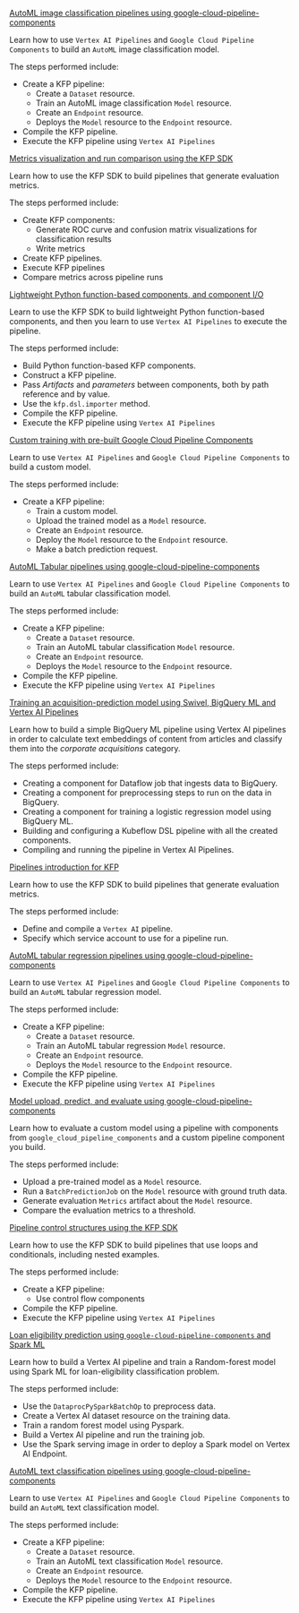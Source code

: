 
[AutoML image classification pipelines using google-cloud-pipeline-components](https://github.com/GoogleCloudPlatform/vertex-ai-samples/blob/main/notebooks/official/pipelines/google_cloud_pipeline_components_automl_images.ipynb)

Learn how to use `Vertex AI Pipelines` and `Google Cloud Pipeline Components` to build an `AutoML` image classification model.

The steps performed include:

- Create a KFP pipeline:
    - Create a `Dataset` resource.
    - Train an AutoML image classification `Model` resource.
    - Create an `Endpoint` resource.
    - Deploys the `Model` resource to the `Endpoint` resource.
- Compile the KFP pipeline.
- Execute the KFP pipeline using `Vertex AI Pipelines`



[Metrics visualization and run comparison using the KFP SDK](https://github.com/GoogleCloudPlatform/vertex-ai-samples/blob/main/notebooks/official/pipelines/metrics_viz_run_compare_kfp.ipynb)

Learn how to use the KFP SDK to build pipelines that generate evaluation metrics.

The steps performed include:

- Create KFP components:
    - Generate ROC curve and confusion matrix visualizations for classification results
    - Write metrics
- Create KFP pipelines.
- Execute KFP pipelines
- Compare metrics across pipeline runs

[Lightweight Python function-based components, and component I/O](https://github.com/GoogleCloudPlatform/vertex-ai-samples/blob/main/notebooks/official/pipelines/lightweight_functions_component_io_kfp.ipynb)

Learn to use the KFP SDK to build lightweight Python function-based components, and then you learn to use `Vertex AI Pipelines` to execute the pipeline.

The steps performed include:

- Build Python function-based KFP components.
- Construct a KFP pipeline.
- Pass *Artifacts* and *parameters* between components, both by path reference and by value.
- Use the `kfp.dsl.importer` method.
- Compile the KFP pipeline.
- Execute the KFP pipeline using `Vertex AI Pipelines`

[Custom training with pre-built Google Cloud Pipeline Components](https://github.com/GoogleCloudPlatform/vertex-ai-samples/blob/main/notebooks/official/pipelines/custom_model_training_and_batch_prediction.ipynb)

Learn to use `Vertex AI Pipelines` and `Google Cloud Pipeline Components` to build a custom model.

The steps performed include:

- Create a KFP pipeline:
    - Train a custom model.
    - Upload the trained model as a `Model` resource.
    - Create an `Endpoint` resource.
    - Deploy the `Model` resource to the `Endpoint` resource.
    - Make a batch prediction request.



[AutoML Tabular pipelines using google-cloud-pipeline-components](https://github.com/GoogleCloudPlatform/vertex-ai-samples/blob/main/notebooks/official/pipelines/automl_tabular_classification_beans.ipynb)

Learn to use `Vertex AI Pipelines` and `Google Cloud Pipeline Components` to build an `AutoML` tabular classification model.

The steps performed include:

- Create a KFP pipeline:
    - Create a `Dataset` resource.
    - Train an AutoML tabular classification `Model` resource.
    - Create an `Endpoint` resource.
    - Deploys the `Model` resource to the `Endpoint` resource.
- Compile the KFP pipeline.
- Execute the KFP pipeline using `Vertex AI Pipelines`



[Training an acquisition-prediction model using Swivel, BigQuery ML and Vertex AI Pipelines](https://github.com/GoogleCloudPlatform/vertex-ai-samples/blob/main/notebooks/official/pipelines/google_cloud_pipeline_components_bqml_text.ipynb)

Learn how to build a simple BigQuery ML pipeline using Vertex AI pipelines in order to calculate text embeddings of content from articles and classify them
into the *corporate acquisitions* category.

The steps performed include:

- Creating a component for Dataflow job that ingests data to BigQuery.
- Creating a component for preprocessing steps to run on the data in BigQuery.
- Creating a component for training a logistic regression model using BigQuery ML.
- Building and configuring a Kubeflow DSL pipeline with all the created components.
- Compiling and running the pipeline in Vertex AI Pipelines.

[Pipelines introduction for KFP](https://github.com/GoogleCloudPlatform/vertex-ai-samples/blob/main/notebooks/official/pipelines/pipelines_intro_kfp.ipynb)

Learn how to use the KFP SDK to build pipelines that generate evaluation metrics.

The steps performed include:

- Define and compile a `Vertex AI` pipeline.
- Specify which service account to use for a pipeline run.

[AutoML tabular regression pipelines using google-cloud-pipeline-components](https://github.com/GoogleCloudPlatform/vertex-ai-samples/blob/main/notebooks/official/pipelines/google_cloud_pipeline_components_automl_tabular.ipynb)

Learn to use `Vertex AI Pipelines` and `Google Cloud Pipeline Components` to build an `AutoML` tabular regression model.

The steps performed include:

- Create a KFP pipeline:
    - Create a `Dataset` resource.
    - Train an AutoML tabular regression `Model` resource.
    - Create an `Endpoint` resource.
    - Deploys the `Model` resource to the `Endpoint` resource.
- Compile the KFP pipeline.
- Execute the KFP pipeline using `Vertex AI Pipelines`



[Model upload, predict, and evaluate using google-cloud-pipeline-components](https://github.com/GoogleCloudPlatform/vertex-ai-samples/blob/main/notebooks/official/pipelines/google_cloud_pipeline_components_model_upload_predict_evaluate.ipynb)

Learn how to evaluate a custom model using a pipeline with components from `google_cloud_pipeline_components` and a custom pipeline component you build.

The steps performed include:

- Upload a pre-trained model as a `Model` resource.
- Run a `BatchPredictionJob` on the `Model` resource with ground truth data.
- Generate evaluation `Metrics` artifact about the `Model` resource.
- Compare the evaluation metrics to a threshold.


[Pipeline control structures using the KFP SDK](https://github.com/GoogleCloudPlatform/vertex-ai-samples/blob/main/notebooks/official/pipelines/control_flow_kfp.ipynb)

Learn how to use the KFP SDK to build pipelines that use loops and conditionals, including nested examples.

The steps performed include:

- Create a KFP pipeline:
    - Use control flow components
- Compile the KFP pipeline.
- Execute the KFP pipeline using `Vertex AI Pipelines`

[Loan eligibility prediction using `google-cloud-pipeline-components` and Spark ML](https://github.com/GoogleCloudPlatform/vertex-ai-samples/blob/main/notebooks/official/pipelines/google_cloud_pipeline_components_dataproc_tabular.ipynb)

Learn how to build a Vertex AI pipeline and train a Random-forest model using Spark ML for loan-eligibility classification problem.

The steps performed include:

*   Use the `DataprocPySparkBatchOp` to preprocess data.
*   Create a Vertex AI dataset resource on the training data.
*   Train a random forest model using Pyspark.
*   Build a Vertex AI pipeline and run the training job.
*   Use the Spark serving image in order to deploy a Spark model on Vertex AI Endpoint.

[AutoML text classification pipelines using google-cloud-pipeline-components](https://github.com/GoogleCloudPlatform/vertex-ai-samples/blob/main/notebooks/official/pipelines/google_cloud_pipeline_components_automl_text.ipynb)

Learn to use `Vertex AI Pipelines` and `Google Cloud Pipeline Components` to build an `AutoML` text classification model.

The steps performed include:

- Create a KFP pipeline:
    - Create a `Dataset` resource.
    - Train an AutoML text classification `Model` resource.
    - Create an `Endpoint` resource.
    - Deploys the `Model` resource to the `Endpoint` resource.
- Compile the KFP pipeline.
- Execute the KFP pipeline using `Vertex AI Pipelines`


